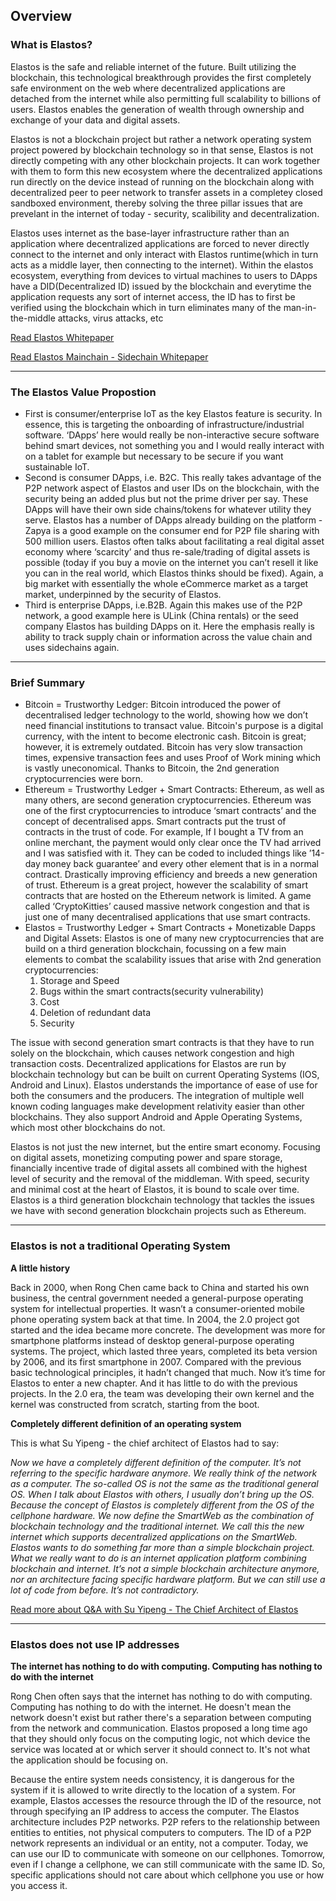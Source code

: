 ## Overview

### What is Elastos?

Elastos is the safe and reliable internet of the future. Built utilizing the blockchain, this technological breakthrough provides the first completely safe environment on the web where decentralized applications are detached from the internet while also permitting full scalability to billions of users. Elastos enables the generation of wealth through ownership and exchange of your data and digital assets.

Elastos is not a blockchain project but rather a network operating system project powered by blockchain technology so in that sense, Elastos is not directly competing with any other blockchain projects. It can work together with them to form this new ecosystem where the decentralized applications run directly on the device instead of running on the blockchain along with decentralized peer to peer network to transfer assets in a completey closed sandboxed environment, thereby solving the three pillar issues that are prevelant in the internet of today - security, scalibility and decentralization.

Elastos uses internet as the base-layer infrastructure rather than an application where decentralized applications are forced to never directly connect to the internet and only interact with Elastos runtime(which in turn acts as a middle layer, then connecting to the internet). Within the elastos ecosystem, everything from devices to virtual machines to users to DApps have a DID(Decentralized ID) issued by the blockchain and everytime the application requests any sort of internet access, the ID has to first be verified using the blockchain which in turn eliminates many of the man-in-the-middle attacks, virus attacks, etc

[Read Elastos Whitepaper](https://www.elastos.org/wp-content/uploads/2018/White%20Papers/elastos_whitepaper_en.pdf?_t=1526235330)

[Read Elastos Mainchain - Sidechain Whitepaper](https://www.elastos.org/wp-content/uploads/2018/White%20Papers/elastos_sidechain_whitepaper_v0.3.0.8_EN.pdf?_t=1526918471)

---

### The Elastos Value Propostion

* First is consumer/enterprise IoT as the key Elastos feature is security. In essence, this is targeting the onboarding of infrastructure/industrial software. ‘DApps’ here would really be non-interactive secure software behind smart devices, not something you and I would really interact with on a tablet for example but necessary to be secure if you want sustainable IoT.
* Second is consumer DApps, i.e. B2C. This really takes advantage of the P2P network aspect of Elastos and user IDs on the blockchain, with the security being an added plus but not the prime driver per say. These DApps will have their own side chains/tokens for whatever utility they serve. Elastos has a number of DApps already building on the platform - Zapya is a good example on the consumer end for P2P file sharing with 500 million users. Elastos often talks about facilitating a real digital asset economy where ‘scarcity’ and thus re-sale/trading of digital assets is possible (today if you buy a movie on the internet you can’t resell it like you can in the real world, which Elastos thinks should be fixed). Again, a big market with essentially the whole eCommerce market as a target market, underpinned by the security of Elastos.
* Third is enterprise DApps, i.e.B2B. Again this makes use of the P2P network, a good example here is ULink (China rentals) or the seed company Elastos has building DApps on it. Here the emphasis really is ability to track supply chain or information across the value chain and uses sidechains again.

---

### Brief Summary

* Bitcoin = Trustworthy Ledger: Bitcoin introduced the power of decentralised ledger technology to the world, showing how we don’t need financial institutions to transact value. Bitcoin's purpose is a digital currency, with the intent to become electronic cash. Bitcoin is great; however, it is extremely outdated. Bitcoin has very slow transaction times, expensive transaction fees and uses Proof of Work mining which is vastly uneconomical. Thanks to Bitcoin, the 2nd generation cryptocurrencies were born.
* Ethereum = Trustworthy Ledger + Smart Contracts: Ethereum, as well as many others, are second generation cryptocurrencies. Ethereum was one of the first cryptocurrencies to introduce ‘smart contracts’ and the concept of decentralised apps. Smart contracts put the trust of contracts in the trust of code. For example, If I bought a TV from an online merchant, the payment would only clear once the TV had arrived and I was satisfied with it. They can be coded to included things like ’14-day money back guarantee’ and every other element that is in a normal contract. Drastically improving efficiency and breeds a new generation of trust. Ethereum is a great project, however the scalability of smart contracts that are hosted on the Ethereum network is limited. A game called ‘CryptoKitties’ caused massive network congestion and that is just one of many decentralised applications that use smart contracts.
* Elastos = Trustworthy Ledger + Smart Contracts + Monetizable Dapps and Digital Assets: Elastos is one of many new cryptocurrencies that are build on a third generation blockchain, focussing on a few main elements to combat the scalability issues that arise with 2nd generation cryptocurrencies:
  1. Storage and Speed
  2. Bugs within the smart contracts(security vulnerability)
  3. Cost
  4. Deletion of redundant data
  5. Security

The issue with second generation smart contracts is that they have to run solely on the blockchain, which causes network congestion and high transaction costs. Decentralized applications for Elastos are run by blockchain technology but can be built on current Operating Systems (IOS, Android and Linux). Elastos understands the importance of ease of use for both the consumers and the producers. The integration of multiple well known coding languages make development relativity easier than other blockchains. They also support Android and Apple Operating Systems, which most other blockchains do not.

Elastos is not just the new internet, but the entire smart economy. Focusing on digital assets, monetizing computing power and spare storage, financially incentive trade of digital assets all combined with the highest level of security and the removal of the middleman. With speed, security and minimal cost at the heart of Elastos, it is bound to scale over time. Elastos is a third generation blockchain technology that tackles the issues we have with second generation blockchain projects such as Ethereum.

---

### Elastos is not a traditional Operating System

**A little history**

Back in 2000, when Rong Chen came back to China and started his own business, the central government needed a general-purpose operating system for intellectual properties. It wasn’t a consumer-oriented mobile phone operating system back at that time. In 2004, the 2.0 project got started and the idea became more concrete. The development was more for smartphone platforms instead of desktop general-purpose operating systems. The project, which lasted three years, completed its beta version by 2006, and its first smartphone in 2007. Compared with the previous basic technological principles, it hadn’t changed that much. Now it’s time for Elastos to enter a new chapter. And it has little to do with the previous projects. In the 2.0 era, the team was developing their own kernel and the kernel was constructed from scratch, starting from the boot.

**Completely different definition of an operating system**

This is what Su Yipeng - the chief architect of Elastos had to say:

*Now we have a completely different definition of the computer. It’s not referring to the specific hardware anymore. We really think of the network as a computer. The so-called OS is not the same as the traditional general OS. When I talk about Elastos with others, I usually don’t bring up the OS. Because the concept of Elastos is completely different from the OS of the cellphone hardware. We now define the SmartWeb as the combination of blockchain technology and the traditional internet. We call this the new internet which supports decentralized applications on the SmartWeb. Elastos wants to do something far more than a simple blockchain project. What we really want to do is an internet application platform combining blockchain and internet. It’s not a simple blockchain architecture anymore, nor an architecture facing specific hardware platform. But we can still use a lot of code from before. It’s not contradictory.*

[Read more about Q&A with Su Yipeng - The Chief Architect of Elastos](https://medium.com/elastos/huobi-news-in-conversation-with-su-yipeng-the-chief-architect-of-elastos-5e94ccd89079)

--- 

### Elastos does not use IP addresses 

**The internet has nothing to do with computing. Computing has nothing to do with the internet**

Rong Chen often says that the internet has nothing to do with computing. Computing has nothing to do with the internet. He doesn't mean the network doesn't exist but rather there's a separation between computing from the network and communication. Elastos proposed a long time ago that they should only focus on the computing logic, not which device the service was located at or which server it should connect to. It's not what the application should be focusing on. 

Because the entire system needs consistency, it is dangerous for the system if it is allowed to write directly to the location of a system. For example, Elastos accesses the resource through the ID of the resource, not through specifying an IP address to access the computer. The Elastos architecture includes P2P networks. P2P refers to the relationship between entities to entities, not physical computers to computers. The ID of a P2P network represents an individual or an entity, not a computer. Today, we can use our ID to communicate with someone on our cellphones. Tomorrow, even if I change a cellphone, we can still communicate with the same ID. So, specific applications should not care about which cellphone you use or how you access it.
